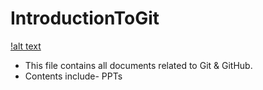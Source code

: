 # IntroductionToGit
[!alt text](cover-pic.jpeg)
- This file contains all documents related to Git & GitHub.
- Contents include- PPTs
